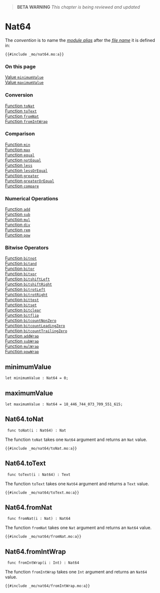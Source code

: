 > **BETA WARNING** _This chapter is being reviewed and updated_

# Nat64

The _convention_ is to name the [_module alias_](/common-programming-concepts/modules.html#type-imports-and-renaming) after the [_file name_](/common-programming-concepts/modules.html#imports) it is defined in:

```motoko
{{#include _mo/nat64.mo:a}}
```

### On this page

[Value `minimumValue`](#minimumvalue)  
[Value `maximumValue`](#maximumvalue)
### Conversion

[Function `toNat`](#nat64tonat)  
[Function `toText`](#nat64totext)  
[Function `fromNat`](#nat64fromnat)  
[Function `fromIntWrap`](#nat64fromintwrap)

### Comparison

[Function `min`](#nat64min)  
[Function `max`](#nat64max)  
[Function `equal`](#nat64equal)  
[Function `notEqual`](#nat64notequal)  
[Function `less`](#nat64less)  
[Function `lessOrEqual`](#nat64lessorequal)  
[Function `greater`](#nat64greater)  
[Function `greaterOrEqual`](#nat64greaterorequal)  
[Function `compare`](#nat64compare)  

### Numerical Operations

[Function `add`](#nat64add)  
[Function `sub`](#nat64sub)  
[Function `mul`](#nat64mul)  
[Function `div`](#nat64div)  
[Function `rem`](#nat64rem)  
[Function `pow`](#nat64pow)   

### Bitwise Operators  

[Function `bitnot`](#nat64bitnot)  
[Function `bitand`](#nat64bitand)  
[Function `bitor`](#nat364itor)  
[Function `bitxor`](#nat64bitxor)  
[Function `bitshiftLeft`](#nat64bitshiftleft)  
[Function `bitshiftRight`](#nat64bitshiftright)  
[Function `bitrotLeft`](#nat64bitrotleft)  
[Function `bitrotRight`](#nat64bitrotright)  
[Function `bittest`](#nat64bittest)  
[Function `bitset`](#nat64bitset)  
[Function `bitclear`](#nat64bitclear)  
[Function `bitflip`](#nat64bitflip)  
[Function `bitcountNonZero`](#nat64bitcountnonzero)  
[Function `bitcountLeadingZero`](#nat64bitcountleadingzero)  
[Function `bitcountTrailingZero`](#nat64bitcounttrailingzero)  
[Function `addWrap`](#nat64addwrap)  
[Function `subWrap`](#nat64subwrap)  
[Function `mulWrap`](#nat64mulwrap)  
[Function `powWrap`](#nat64powwrap)  


## minimumValue

```motoko
let minimumValue : Nat64 = 0;
```
## maximumValue

```motoko
let maximumValue : Nat64 = 18_446_744_073_709_551_615;
```
## Nat64.toNat

```motoko
 func toNat(i : Nat64) : Nat
```
The function `toNat` takes one `Nat64` argument and returns an `Nat` value.

```motoko, run
{{#include _mo/nat64/toNat.mo:a}}
```
## Nat64.toText

```motoko
 func toText(i : Nat64) : Text
```
The function `toText` takes one `Nat64` argument and returns a `Text` value.

```motoko, run
{{#include _mo/nat64/toText.mo:a}}
```
## Nat64.fromNat

```motoko
 func fromNat(i : Nat) : Nat64
```
The function `fromNat` takes one `Nat` argument and returns an `Nat64` value.

```motoko, run
{{#include _mo/nat64/fromNat.mo:a}}
```
## Nat64.fromIntWrap

```motoko
 func fromIntWrap(i : Int) : Nat64
```
The function `fromIntWrap` takes one `Int` argument and returns an `Nat64` value.

```motoko, run
{{#include _mo/nat64/fromIntWrap.mo:a}}
```

